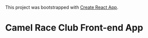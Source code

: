 This project was bootstrapped with [Create React App](https://github.com/facebook/create-react-app).

# Camel Race Club Front-end App
